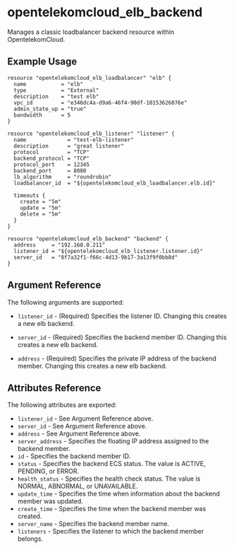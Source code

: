 # opentelekomcloud_elb_backend

Manages a classic loadbalancer backend resource within OpentelekomCloud.

## Example Usage

```hcl
resource "opentelekomcloud_elb_loadbalancer" "elb" {
  name           = "elb"
  type           = "External"
  description    = "test elb"
  vpc_id         = "e346dc4a-d9a6-46f4-90df-10153626076e"
  admin_state_up = "true"
  bandwidth      = 5
}

resource "opentelekomcloud_elb_listener" "listener" {
  name             = "test-elb-listener"
  description      = "great listener"
  protocol         = "TCP"
  backend_protocol = "TCP"
  protocol_port    = 12345
  backend_port     = 8080
  lb_algorithm     = "roundrobin"
  loadbalancer_id  = "${opentelekomcloud_elb_loadbalancer.elb.id}"
  
  timeouts {
	create = "5m"
	update = "5m"
	delete = "5m"
  }
}

resource "opentelekomcloud_elb_backend" "backend" {
  address     = "192.168.0.211"
  listener_id = "${opentelekomcloud_elb_listener.listener.id}"
  server_id   = "8f7a32f1-f66c-4d13-9b17-3a13f9f0bb8d"
}
```

## Argument Reference

The following arguments are supported:

* `listener_id` - (Required) Specifies the listener ID. Changing this creates a new
    elb backend.

* `server_id` - (Required) Specifies the backend member ID. Changing this creates a
     new elb backend.

* `address` - (Required) Specifies the private IP address of the backend member. 
    Changing this creates a new elb backend.

## Attributes Reference

The following attributes are exported:

* `listener_id` - See Argument Reference above.
* `server_id` - See Argument Reference above.
* `address` - See Argument Reference above.
* `server_address` - Specifies the floating IP address assigned to the backend member.
* `id` - Specifies the backend member ID.
* `status` - Specifies the backend ECS status. The value is ACTIVE, PENDING,
    or ERROR.
* `health_status` - Specifies the health check status. The value is NORMAL,
    ABNORMAL, or UNAVAILABLE.
* `update_time` - Specifies the time when information about the backend member
    was updated.
* `create_time` - Specifies the time when the backend member was created.
* `server_name` - Specifies the backend member name.
* `listeners` - Specifies the listener to which the backend member belongs.
